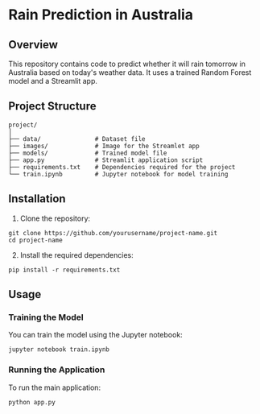 # Rain Prediction in Australia

## Overview
This repository contains code to predict  whether it will rain tomorrow in Australia based on today's weather data. 
It uses a trained Random Forest model and a Streamlit app.

## Project Structure
```
project/
│
├── data/               # Dataset file
├── images/             # Image for the Streamlet app
├── models/             # Trained model file
├── app.py              # Streamlit application script
├── requirements.txt    # Dependencies required for the project
└── train.ipynb         # Jupyter notebook for model training	
```

## Installation

1. Clone the repository:
```
git clone https://github.com/yourusername/project-name.git
cd project-name
```

2. Install the required dependencies:
```
pip install -r requirements.txt
```

## Usage

### Training the Model
You can train the model using the Jupyter notebook:
```
jupyter notebook train.ipynb
```

### Running the Application
To run the main application:
```
python app.py
```
